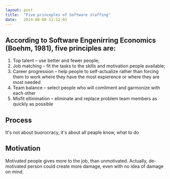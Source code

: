 ```yaml
---
layout: post
title:  "Five princeples of Software staffing"
date:   2014-08-08 11:12:01
---
```


According to Software Engenirring Economics (Boehm, 1981), five principles are:
---------------

1.  Top talent – use better and fewer people;
2.  Job matching – fit the tasks to the skills and motivation people available;
3.  Career progression – help people to self-actualize rather than forcing them to work where they have the most expierence or where they are most needed
4.  Team balance – select people who will comliment and garmonize with each other
5.  Misfit ellimination – eliminate and replace problem team members as quickly as possible

Process
-----
It's not about buorocracy, it's about all peaple know, what to do

Motivation
------
Motivated people gives more to the job, than unmotivated. Actually, de-motivated person could create more damage, even with no idea of damage on mind.


